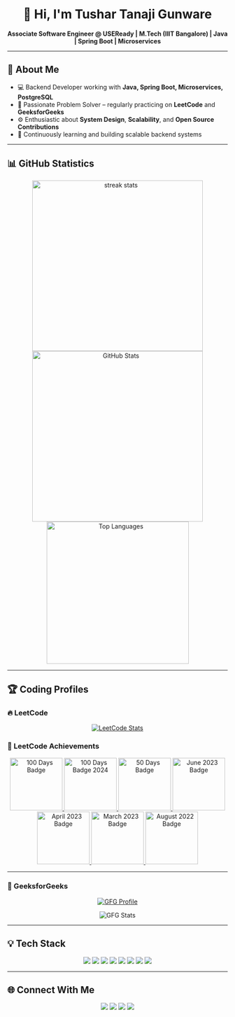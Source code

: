 <h1 align="center">👋 Hi, I'm Tushar Tanaji Gunware</h1>
<p align="center">
  <b>Associate Software Engineer @ USEReady | M.Tech (IIIT Bangalore) | Java | Spring Boot | Microservices</b>
</p>

---

## 🚀 About Me
- 💻 Backend Developer working with **Java, Spring Boot, Microservices, PostgreSQL**
- 🧩 Passionate Problem Solver – regularly practicing on **LeetCode** and **GeeksforGeeks**
- ⚙️ Enthusiastic about **System Design**, **Scalability**, and **Open Source Contributions**
- 🌱 Continuously learning and building scalable backend systems

---

## 📊 GitHub Statistics
<div align="center">
  <img width=390 src="https://streak-stats.demolab.com?user=tushar26g&theme=react&border_radius=10" alt="streak stats"/>
  <img width=390 src="https://github-readme-stats.vercel.app/api?username=tushar26g&show_icons=true&theme=react&include_all_commits=true&rank_icon=github&border_radius=10" alt="GitHub Stats"/>
  <br/>
  <img width=325 src="https://github-readme-stats.vercel.app/api/top-langs/?username=tushar26g&layout=compact&theme=react&border_radius=10&hide=HTML" alt="Top Languages"/>
</div>

---

## 🏆 Coding Profiles

### 🔥 LeetCode
<p align="center">
  <a href="https://leetcode.com/u/Tushar26G/">
    <img src="https://leetcard.jacoblin.cool/Tushar26G?theme=dark&font=Nunito&ext=contest&border=0&radius=10" alt="LeetCode Stats" />
  </a>
</p>

<h3>🏅 LeetCode Achievements</h3>

<p align="center">
  <a href="https://assets.leetcode.com/static_assets/marketing/2024-100.gif">
    <img src="https://assets.leetcode.com/static_assets/marketing/2024-100.gif" height="120" width="120" title="100 Days Badge" />
  </a>
  <a href="https://assets.leetcode.com/static_assets/marketing/2023-100.gif">
    <img src="https://assets.leetcode.com/static_assets/marketing/2023-100.gif" height="120" width="120" title="100 Days Badge 2024" />
  </a>
  <a href="https://assets.leetcode.com/static_assets/marketing/2023-50.gif">
    <img src="https://assets.leetcode.com/static_assets/marketing/2023-50.gif" height="120" width="120" title="50 Days Badge" />
  </a>
  <a href="https://leetcode.com/static/images/badges/2023/gif/2023-06.gif">
    <img src="https://leetcode.com/static/images/badges/2023/gif/2023-06.gif" height="120" width="120" title="June 2023 Badge" />
  </a>
  <a href="https://leetcode.com/static/images/badges/2023/gif/2023-04.gif">
    <img src="https://leetcode.com/static/images/badges/2023/gif/2023-04.gif" height="120" width="120" title="April 2023 Badge" />
  </a>
  <a href="https://leetcode.com/static/images/badges/2023/gif/2023-03.gif">
    <img src="https://leetcode.com/static/images/badges/2023/gif/2023-03.gif" height="120" width="120" title="March 2023 Badge" />
  </a>
  <a href="https://leetcode.com/static/images/badges/2022/gif/2022-08.gif">
    <img src="https://leetcode.com/static/images/badges/2022/gif/2022-08.gif" height="120" width="120" title="August 2022 Badge" />
  </a>
</p>

---

### 📗 GeeksforGeeks
<p align="center">
  <a href="https://www.geeksforgeeks.org/user/tushar26g/">
    <img src="https://img.shields.io/badge/GeeksforGeeks-Profile-brightgreen?style=for-the-badge&logo=geeksforgeeks" alt="GFG Profile"/>
  </a>
</p>

<p align="center">
  <img src="https://gfgstatscard.vercel.app/api?userName=tushar26g&theme=dark" alt="GFG Stats" />
</p>

---

## 💡 Tech Stack
<p align="center">
  <img src="https://img.shields.io/badge/Java-%23ED8B00.svg?style=for-the-badge&logo=java&logoColor=white"/>
  <img src="https://img.shields.io/badge/SpringBoot-%236DB33F.svg?style=for-the-badge&logo=springboot&logoColor=white"/>
  <img src="https://img.shields.io/badge/Microservices-%2300ADD8.svg?style=for-the-badge&logo=docker&logoColor=white"/>
  <img src="https://img.shields.io/badge/PostgreSQL-%23336791.svg?style=for-the-badge&logo=postgresql&logoColor=white"/>
  <img src="https://img.shields.io/badge/MongoDB-%2347A248.svg?style=for-the-badge&logo=mongodb&logoColor=white"/>
  <img src="https://img.shields.io/badge/Docker-%230db7ed.svg?style=for-the-badge&logo=docker&logoColor=white"/>
  <img src="https://img.shields.io/badge/Jenkins-%23D24939.svg?style=for-the-badge&logo=jenkins&logoColor=white"/>
  <img src="https://img.shields.io/badge/React-%2300BFFF.svg?style=for-the-badge&logo=react&logoColor=white"/>
</p>

---

## 🌐 Connect With Me
<p align="center">
  <a href="https://github.com/tushar26g"><img src="https://img.shields.io/badge/GitHub-181717?style=for-the-badge&logo=github&logoColor=white"/></a>
  <a href="https://www.linkedin.com/in/tushar26g/"><img src="https://img.shields.io/badge/LinkedIn-0077b5?style=for-the-badge&logo=linkedin&logoColor=white"/></a>
  <a href="https://leetcode.com/u/Tushar26G/"><img src="https://img.shields.io/badge/LeetCode-FFA116?style=for-the-badge&logo=leetcode&logoColor=black"/></a>
  <a href="https://www.geeksforgeeks.org/user/tushar26g/"><img src="https://img.shields.io/badge/GeeksforGeeks-0F9D58?style=for-the-badge&logo=geeksforgeeks&logoColor=white"/></a>
</p>
